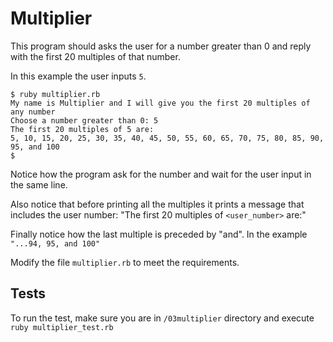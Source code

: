 # Multiplier

This program should asks the user for a number greater than 0 and reply with the first 20 multiples of that number.

In this example the user inputs `5`.

```shell
$ ruby multiplier.rb     
My name is Multiplier and I will give you the first 20 multiples of any number
Choose a number greater than 0: 5
The first 20 multiples of 5 are:
5, 10, 15, 20, 25, 30, 35, 40, 45, 50, 55, 60, 65, 70, 75, 80, 85, 90, 95, and 100
$
```

Notice how the program ask for the number and wait for the user input in the same line.

Also notice that before printing all the multiples it prints a message that includes the user number:
"The first 20 multiples of `<user_number>` are:"

Finally notice how the last multiple is preceded by "and". In the example `"...94, 95, and 100"`

Modify the file `multiplier.rb` to meet the requirements.

## Tests

To run the test, make sure you are in `/03multiplier` directory and execute `ruby multiplier_test.rb`